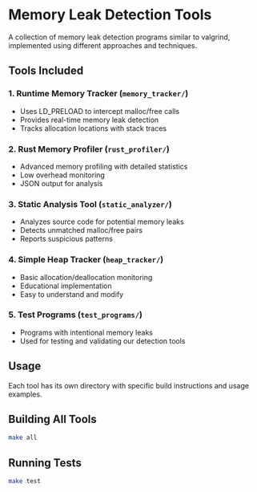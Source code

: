 # Memory Leak Detection Tools

A collection of memory leak detection programs similar to valgrind, implemented using different approaches and techniques.

## Tools Included

### 1. Runtime Memory Tracker (`memory_tracker/`)
- Uses LD_PRELOAD to intercept malloc/free calls
- Provides real-time memory leak detection
- Tracks allocation locations with stack traces

### 2. Rust Memory Profiler (`rust_profiler/`)
- Advanced memory profiling with detailed statistics
- Low overhead monitoring
- JSON output for analysis

### 3. Static Analysis Tool (`static_analyzer/`)
- Analyzes source code for potential memory leaks
- Detects unmatched malloc/free pairs
- Reports suspicious patterns

### 4. Simple Heap Tracker (`heap_tracker/`)
- Basic allocation/deallocation monitoring
- Educational implementation
- Easy to understand and modify

### 5. Test Programs (`test_programs/`)
- Programs with intentional memory leaks
- Used for testing and validating our detection tools

## Usage

Each tool has its own directory with specific build instructions and usage examples.

## Building All Tools

```bash
make all
```

## Running Tests

```bash
make test
```